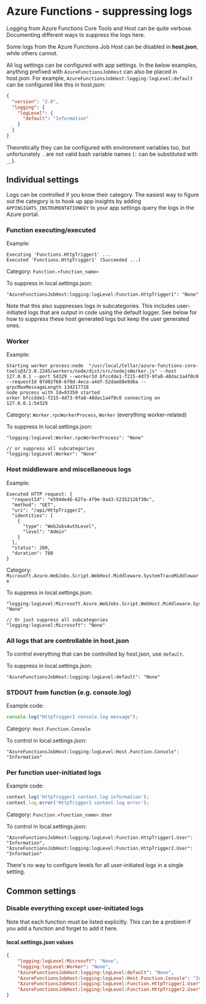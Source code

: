 # Azure Functions - suppressing logs

Logging from Azure Functions Core Tools and Host can be quite verbose. Documenting different ways to suppress the logs here.

Some logs from the Azure Functions Job Host can be disabled in **host.json**, while others cannot.

All log settings can be configured with app settings. In the below examples, anything prefixed with `AzureFunctionsJobHost` can also be placed in host.json. For example, `AzureFunctionsJobHost:logging:logLevel:default` can be configured like this in host.json:

```json
{
  "version": "2.0",
  "logging": {
    "logLevel": {
      "default": "Information"
    }
  }
}
```

Theoretically they can be configured with environment variables too, but unfortunately `.` are not valid bash variable names (`:` can be substituted with `__`).

## Individual settings

Logs can be controlled if you know their category. The easiest way to figure out the category is to hook up app insights by adding `APPINSIGHTS_INSTRUMENTATIONKEY` to your app settings query the logs in the Azure portal.

### Function executing/executed

Example:

```
Executing 'Functions.HttpTrigger1' ...
Executed 'Functions.HttpTrigger1' (Succeeded ...)
```

Category: `Function.<function_name>`

To suppress in local.settings.json:

```
"AzureFunctionsJobHost:logging:logLevel:Function.HttpTrigger1": "None"
```

Note that this also suppresses logs in subcategories. This includes user-initiated logs that are output in code using the default logger. See below for how to suppress these host generated logs but keep the user generated ones.

### Worker

Example:

```
Starting worker process:node  "/usr/local/Cellar/azure-functions-core-tools@3/3.0.2245/workers/node/dist/src/nodejsWorker.js" --host 127.0.0.1 --port 54329 --workerId bfccdde1-f215-4d73-9fa8-48dac1a4f0c0 --requestId 07d02f60-6f0d-4eca-a4df-52dae88e9d6a --grpcMaxMessageLength 134217728
node process with Id=93359 started
orker bfccdde1-f215-4d73-9fa8-48dac1a4f0c0 connecting on 127.0.0.1:54329
```

Category: `Worker.rpcWorkerProcess`, `Worker` (everything worker-related)

To suppress in local.settings.json:

```
"logging:logLevel:Worker.rpcWorkerProcess": "None"

// or suppress all subcategories
"logging:logLevel:Worker": "None"
```

### Host middleware and miscellaneous logs

Example:

```
Executed HTTP request: {
  "requestId": "e5944e46-62fa-4f9e-9a43-52352126f30c",
  "method": "GET",
  "uri": "/api/HttpTrigger2",
  "identities": [
    {
      "type": "WebJobsAuthLevel",
      "level": "Admin"
    }
  ],
  "status": 200,
  "duration": 780
}
```

Category: `Microsoft.Azure.WebJobs.Script.WebHost.Middleware.SystemTraceMiddleware`

To suppress in local.settings.json:

```
"logging:logLevel:Microsoft.Azure.WebJobs.Script.WebHost.Middleware.SystemTraceMiddleware": "None"

// Or just suppress all subcategories
"logging:logLevel:Microsoft": "None"
```

### All logs that are controllable in host.json

To control everything that can be controlled by host.json, use `default`.

To suppress in local.settings.json:

```
"AzureFunctionsJobHost:logging:logLevel:default": "None"
```

### STDOUT from function (e.g. console.log)

Example code:

```js
console.log("HttpTrigger1 console.log message");
```

Category: `Host.Function.Console`

To control in local.settings.json:

```
"AzureFunctionsJobHost:logging:logLevel:Host.Function.Console": "Information"
```

### Per function user-initiated logs

Example code:

```js
context.log('HttpTrigger1 context.log information');
context.log.error('HttpTrigger1 context.log error');
```

Category: `Function.<function_name>.User`

To control in local.settings.json:

```
"AzureFunctionsJobHost:logging:logLevel:Function.HttpTrigger1.User": "Information",
"AzureFunctionsJobHost:logging:logLevel:Function.HttpTrigger2.User": "Information"
```

There's no way to configure levels for all user-initiated logs in a single setting.

## Common settings

### Disable everything except user-initiated logs

Note that each function must be listed explicitly. This can be a problem if you add a function and forget to add it here.

#### local.settings.json values

```json
{
    "logging:logLevel:Microsoft": "None",
    "logging:logLevel:Worker": "None",
    "AzureFunctionsJobHost:logging:logLevel:default": "None",
    "AzureFunctionsJobHost:logging:logLevel:Host.Function.Console": "Information",
    "AzureFunctionsJobHost:logging:logLevel:Function.HttpTrigger1.User": "Information",
    "AzureFunctionsJobHost:logging:logLevel:Function.HttpTrigger2.User": "Information"
}